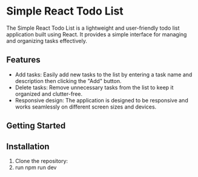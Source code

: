 # Simple React Todo List

The Simple React Todo List is a lightweight and user-friendly todo list application built using React. It provides a simple interface for managing and organizing tasks effectively.

## Features

- Add tasks: Easily add new tasks to the list by entering a task name and description then clicking the "Add" button.
- Delete tasks: Remove unnecessary tasks from the list to keep it organized and clutter-free.
- Responsive design: The application is designed to be responsive and works seamlessly on different screen sizes and devices.

## Getting Started

## Installation

1. Clone the repository:
2. run npm run dev

